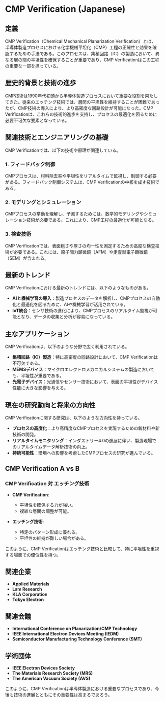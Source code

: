 # CMP Verification (Japanese)

## 定義
CMP Verification（Chemical Mechanical Planarization Verification）とは、半導体製造プロセスにおける化学機械平坦化（CMP）工程の正確性と効果を確認するための手法である。このプロセスは、集積回路（IC）の製造において、異なる層の間の平坦性を確保することが重要であり、CMP Verificationはこの工程の重要な一部を担っている。

## 歴史的背景と技術の進歩
CMP技術は1990年代初頭から半導体製造プロセスにおいて重要な役割を果たしてきた。従来のエッチング技術では、層間の平坦性を維持することが困難であったが、CMP技術の導入により、より高密度な回路設計が可能になった。CMP Verificationは、これらの技術的進歩を支持し、プロセスの最適化を図るために必要不可欠な要素となっている。

## 関連技術とエンジニアリングの基礎
CMP Verificationでは、以下の技術や原理が関連している。

### 1. フィードバック制御
CMPプロセスは、材料除去率や平坦性をリアルタイムで監視し、制御する必要がある。フィードバック制御システムは、CMP Verificationの中核を成す技術である。

### 2. モデリングとシミュレーション
CMPプロセスの挙動を理解し、予測するためには、数学的モデリングやシミュレーション技術が必要である。これにより、CMP工程の最適化が可能となる。

### 3. 検査技術
CMP Verificationでは、表面粗さや厚さの均一性を測定するための高度な検査技術が必要である。これには、原子間力顕微鏡（AFM）や走査型電子顕微鏡（SEM）が含まれる。

## 最新のトレンド
CMP Verificationにおける最新のトレンドには、以下のようなものがある。

- **AIと機械学習の導入**：製造プロセスのデータを解析し、CMPプロセスの自動化と最適化を図るために、AIや機械学習が活用されている。
- **IoT統合**：センサ技術の進化により、CMPプロセスのリアルタイム監視が可能となり、データの収集と分析が容易になっている。

## 主なアプリケーション
CMP Verificationは、以下のような分野で広く利用されている。

- **集積回路（IC）製造**：特に高密度の回路設計において、CMP Verificationは不可欠である。
- **MEMSデバイス**：マイクロエレクトロメカニカルシステムの製造においても、平坦性が重要である。
- **光電子デバイス**：光通信やセンサー技術において、表面の平坦性がデバイス性能に大きな影響を与える。

## 現在の研究動向と将来の方向性
CMP Verificationに関する研究は、以下のような方向性を持っている。

- **プロセスの高度化**：より高精度なCMPプロセスを実現するための新材料や新技術の開発。
- **リアルタイムモニタリング**：インダストリー4.0の進展に伴い、製造現場でのリアルタイムデータ解析技術の向上。
- **持続可能性**：環境への影響を考慮したCMPプロセスの研究が進んでいる。

## CMP Verification A vs B
### CMP Verification 対 エッチング技術
- **CMP Verification**:
  - 平坦性を確保する力が強い。
  - 複雑な層間の調整が可能。
  
- **エッチング技術**:
  - 特定のパターン形成に優れる。
  - 平坦性の維持が難しい場合がある。

このように、CMP Verificationはエッチング技術と比較して、特に平坦性を重視する場面での優位性を持つ。

## 関連企業
- **Applied Materials**
- **Lam Research**
- **KLA Corporation**
- **Tokyo Electron**

## 関連会議
- **International Conference on Planarization/CMP Technology**
- **IEEE International Electron Devices Meeting (IEDM)**
- **Semiconductor Manufacturing Technology Conference (SMT)**

## 学術団体
- **IEEE Electron Devices Society**
- **The Materials Research Society (MRS)**
- **The American Vacuum Society (AVS)**

このように、CMP Verificationは半導体製造における重要なプロセスであり、今後も技術の進展とともにその重要性は高まるであろう。